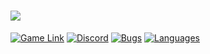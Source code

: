 # <img src=https://raw.githubusercontent.com/asceius/fatestars/main/Archive/title_main.png>
[![Game Link](https://img.shields.io/badge/Fatestars-Game-191b1d.svg?logo=roblox)](https://www.roblox.com/games/6085742260)
[![Discord](https://img.shields.io/discord/285896298555637760?logo=discord&logoColor=white&label=Discord&color=4d3dff)](https://discord.gg/R69gW6A)
[![Bugs](https://img.shields.io/github/issues/asceius/fatestars/bug.svg)](https://github.com/asceius/fatestars/issues?utf8=✓&q=is%3Aissue+is%3Aopen+label%3Abug)
[![Languages](https://img.shields.io/badge/Languages-5-blue)](https://github.com/asceius/fatestars/tree/main/Language%20Bank)
